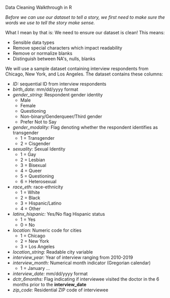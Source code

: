 Data Cleaning Walkthrough in R

_Before we can use our dataset to tell a story, we first need to make sure the words we use to tell the story make sense._

What I mean by that is: We need to ensure our dataset is clean! This means:
- Sensible data types
- Remove special characters which impact readability
- Remove or normalize blanks
- Distinguish between NA's, nulls, blanks

We will use a sample dataset containing interview respondents from Chicago, New York, and Los Angeles. The dataset contains these columns:

-   *ID:* sequential ID from interview respondents
-   *birth_date:* mm/dd/yyyy format
-   *gender_string:* Respondent gender identity
    -   Male
    -   Female
    -   Questioning
    -   Non-binary/Genderqueer/Third gender
    -   Prefer Not to Say
-   *gender_modality:* Flag denoting whether the respondent identifies as transgender
    -   1 = Transgender
    -   2 = Cisgender
-   *sexuality:* Sexual Identity
    -   1 = Gay
    -   2 = Lesbian
    -   3 = Bisexual
    -   4 = Queer
    -   5 = Questioning
    -   6 = Heterosexual
-   *race_eth:* race-ethnicity
    -   1 = White
    -   2 = Black
    -   3 = Hispanic/Latino
    -   4 = Other
-   *latinx_hispanic:* Yes/No flag Hispanic status
    -   1 = Yes
    -   0 = No
-   *location:* Numeric code for cities
    -   1 = Chicago
    -   2 = New York
    -   3 = Los Angeles
-   *location_string:* Readable city variable
-   *interview_year:* Year of interview ranging from 2010-2019
-   *interview_month:* Numerical month indicator (Gregorian calendar)
    -   1 = January ...
-   *interview_date:* mm/dd/yyyy format
-   *dctr_6months:* Flag indicating if interviewee visited the doctor in the 6 months prior to the **interview_date**
-   *zip_code:* Residential ZIP code of interviewee
